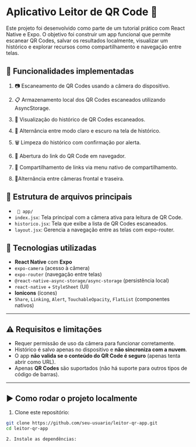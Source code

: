 
# Aplicativo Leitor de QR Code 📱

Este projeto foi desenvolvido como parte de um tutorial prático com React Native e Expo. O objetivo foi construir um app funcional que permite escanear QR Codes, salvar os resultados localmente, visualizar um histórico e explorar recursos como compartilhamento e navegação entre telas.

## 🚀 Funcionalidades implementadas

1. 📷 Escaneamento de QR Codes usando a câmera do dispositivo.

2. 📋 Armazenamento local dos QR Codes escaneados utilizando AsyncStorage.

3. 📜 Visualização do histórico de QR Codes escaneados.

4. 🌙 Alternância entre modo claro e escuro na tela de histórico.

5. 🗑 Limpeza do histórico com confirmação por alerta.

6. 🔗 Abertura do link do QR Code em navegador.

7. 🤝 Compartilhamento de links via menu nativo de compartilhamento.

8. 🔄Alternância entre câmeras frontal e traseira.


## 📂 Estrutura de arquivos principais

- ` 📁 app/`
- `index.jsx`: Tela principal com a câmera ativa para leitura de QR Code.
- `historico.jsx`: Tela que exibe a lista de QR Codes escaneados.
- `layout.jsx`: Gerencia a navegação entre as telas com expo-router.


## 🧪 Tecnologias utilizadas

- **React Native** com **Expo**
- `expo-camera` (acesso à câmera)
- `expo-router` (navegação entre telas)
- `@react-native-async-storage/async-storage` (persistência local)
- `react-native` + `StyleSheet` (UI)
- **Ionicons** (ícones)
- `Share`, `Linking`, `Alert`, `TouchableOpacity`, `FlatList` (componentes nativos)

---

## ⚠️ Requisitos e limitações

- Requer permissão de uso da câmera para funcionar corretamente.
- Histórico é salvo apenas no dispositivo e **não sincroniza com a nuvem**.
- O app **não valida se o conteúdo do QR Code é seguro** (apenas tenta abrir como URL).
- Apenas **QR Codes** são suportados (não há suporte para outros tipos de código de barras).

---

## ▶️ Como rodar o projeto localmente

1. Clone este repositório:

```bash
git clone https://github.com/seu-usuario/leitor-qr-app.git
cd leitor-qr-app

2. Instale as dependências:



